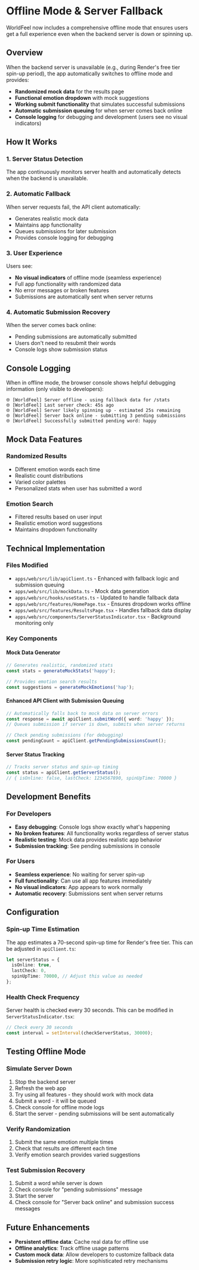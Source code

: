 # Offline Mode & Server Fallback

WorldFeel now includes a comprehensive offline mode that ensures users get a full experience even when the backend server is down or spinning up.

## Overview

When the backend server is unavailable (e.g., during Render's free tier spin-up period), the app automatically switches to offline mode and provides:

- **Randomized mock data** for the results page
- **Functional emotion dropdown** with mock suggestions
- **Working submit functionality** that simulates successful submissions
- **Automatic submission queuing** for when server comes back online
- **Console logging** for debugging and development (users see no visual indicators)

## How It Works

### 1. Server Status Detection

The app continuously monitors server health and automatically detects when the backend is unavailable.

### 2. Automatic Fallback

When server requests fail, the API client automatically:

- Generates realistic mock data
- Maintains app functionality
- Queues submissions for later submission
- Provides console logging for debugging

### 3. User Experience

Users see:

- **No visual indicators** of offline mode (seamless experience)
- Full app functionality with randomized data
- No error messages or broken features
- Submissions are automatically sent when server returns

### 4. Automatic Submission Recovery

When the server comes back online:

- Pending submissions are automatically submitted
- Users don't need to resubmit their words
- Console logs show submission status

## Console Logging

When in offline mode, the browser console shows helpful debugging information (only visible to developers):

```
🌐 [WorldFeel] Server offline - using fallback data for /stats
🌐 [WorldFeel] Last server check: 45s ago
🌐 [WorldFeel] Server likely spinning up - estimated 25s remaining
🌐 [WorldFeel] Server back online - submitting 3 pending submissions
🌐 [WorldFeel] Successfully submitted pending word: happy
```

## Mock Data Features

### Randomized Results

- Different emotion words each time
- Realistic count distributions
- Varied color palettes
- Personalized stats when user has submitted a word

### Emotion Search

- Filtered results based on user input
- Realistic emotion word suggestions
- Maintains dropdown functionality

## Technical Implementation

### Files Modified

- `apps/web/src/lib/apiClient.ts` - Enhanced with fallback logic and submission queuing
- `apps/web/src/lib/mockData.ts` - Mock data generation
- `apps/web/src/hooks/useStats.ts` - Updated to handle fallback data
- `apps/web/src/features/HomePage.tsx` - Ensures dropdown works offline
- `apps/web/src/features/ResultsPage.tsx` - Handles fallback data display
- `apps/web/src/components/ServerStatusIndicator.tsx` - Background monitoring only

### Key Components

#### Mock Data Generator

```typescript
// Generates realistic, randomized stats
const stats = generateMockStats('happy');

// Provides emotion search results
const suggestions = generateMockEmotions('hap');
```

#### Enhanced API Client with Submission Queuing

```typescript
// Automatically falls back to mock data on server errors
const response = await apiClient.submitWord({ word: 'happy' });
// Queues submission if server is down, submits when server returns

// Check pending submissions (for debugging)
const pendingCount = apiClient.getPendingSubmissionsCount();
```

#### Server Status Tracking

```typescript
// Tracks server status and spin-up timing
const status = apiClient.getServerStatus();
// { isOnline: false, lastCheck: 1234567890, spinUpTime: 70000 }
```

## Development Benefits

### For Developers

- **Easy debugging**: Console logs show exactly what's happening
- **No broken features**: All functionality works regardless of server status
- **Realistic testing**: Mock data provides realistic app behavior
- **Submission tracking**: See pending submissions in console

### For Users

- **Seamless experience**: No waiting for server spin-up
- **Full functionality**: Can use all app features immediately
- **No visual indicators**: App appears to work normally
- **Automatic recovery**: Submissions sent when server returns

## Configuration

### Spin-up Time Estimation

The app estimates a 70-second spin-up time for Render's free tier. This can be adjusted in `apiClient.ts`:

```typescript
let serverStatus = {
  isOnline: true,
  lastCheck: 0,
  spinUpTime: 70000, // Adjust this value as needed
};
```

### Health Check Frequency

Server health is checked every 30 seconds. This can be modified in `ServerStatusIndicator.tsx`:

```typescript
// Check every 30 seconds
const interval = setInterval(checkServerStatus, 30000);
```

## Testing Offline Mode

### Simulate Server Down

1. Stop the backend server
2. Refresh the web app
3. Try using all features - they should work with mock data
4. Submit a word - it will be queued
5. Check console for offline mode logs
6. Start the server - pending submissions will be sent automatically

### Verify Randomization

1. Submit the same emotion multiple times
2. Check that results are different each time
3. Verify emotion search provides varied suggestions

### Test Submission Recovery

1. Submit a word while server is down
2. Check console for "pending submissions" message
3. Start the server
4. Check console for "Server back online" and submission success messages

## Future Enhancements

- **Persistent offline data**: Cache real data for offline use
- **Offline analytics**: Track offline usage patterns
- **Custom mock data**: Allow developers to customize fallback data
- **Submission retry logic**: More sophisticated retry mechanisms
